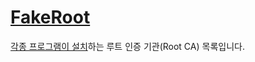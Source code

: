 # [FakeRoot](https://fake-root.github.io/)

[각종 프로그램이 설치](https://palant.info/2023/02/06/weakening-tls-protection-south-korean-style/)하는 루트 인증 기관(Root CA) 목록입니다.

